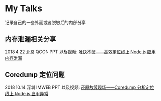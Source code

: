 # My Talks

记录自己的一些外面或者脱敏后的内部分享

## 内存泄漏相关分享

2018 4.22 北京 QCON  PPT 以及视频: [唯快不破——高效定位线上 Node.js 应用内存泄漏](https://mp.weixin.qq.com/s?__biz=MzIwMjE5MDU4OA==&mid=2653122636&idx=1&sn=f516a500353511196f7e88c7a060c689&chksm=8d35abdfba4222c9e70cb8f89f6ff167e6873e99d28fe967498634778b8ca42f7bd927d28452&mpshare=1&scene=1&srcid=0815zH0i64lx0UhG1zj7V2BV&from=groupmessage&ascene=1&devicetype=android-25&version=2607023a&nettype=WIFI&abtest_cookie=BAABAAoACwASABMABAAjlx4AWZkeAGGZHgBumR4AAAA%3D&lang=zh_CN&pass_ticket=AQ94gWiToiK73%2Fs2xC37dI6R1bG6eKLOLDtN4SZ3VDc1pywkDggnswn6RlQ4yZiI&wx_header=1)

## Coredump 定位问题

2018 10.14 深圳 IMWEB  PPT 以及视频: [还原故障现场——Coredump 分析定位线上 Node.js 应用异常](https://github.com/hyj1991/talks/blob/master/0x01_%E8%BF%98%E5%8E%9F%E6%95%85%E9%9A%9C%E7%8E%B0%E5%9C%BA%E2%80%94%E2%80%94Coredump%20%E5%88%86%E6%9E%90%E5%AE%9A%E4%BD%8D%E7%BA%BF%E4%B8%8A%20Node.js%20%E5%BA%94%E7%94%A8%E5%BC%82%E5%B8%B8.pdf)